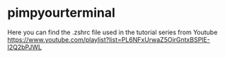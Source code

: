 # pimpyourterminal

Here you can find the .zshrc file used in the tutorial series from Youtube https://www.youtube.com/playlist?list=PL6NFxUrwaZ5OirGntxBSPlE-I2Q2bPJWL
